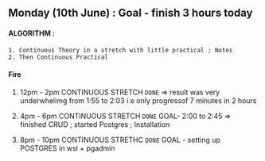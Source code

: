 ## Monday (10th June) : Goal - finish 3 hours today

#### ALGORITHM :
    1. Continuous Theory in a stretch with little practical ; Notes
    2. Then Continuous Practical

#### Fire

1. 12pm - 2pm CONTINUOUS STRETCH `DONE`
=> result was very underwhelimg from 1:55 to 2:03 i.e only progressof 7 minutes in 2 hours

2. 4pm - 6pm CONTINUOUS STRETCH `DONE`
GOAL- 2:00 to 2:45 
=> finished CRUD ; started Postgres ; Installation

3. 8pm - 10pm CONTINUOUS STRETHC `DONE`
GOAL - setting up POSTGRES in wsl + pgadmin 
